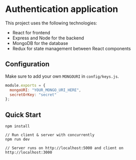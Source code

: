 # Authentication application

This project uses the following technologies:

- React for frontend
- Express and Node for the backend
- MongoDB for the database
- Redux for state management between React components



## Configuration

Make sure to add your own `MONGOURI` in `config/keys.js`.

```javascript
module.exports = {
  mongoURI: "YOUR_MONGO_URI_HERE",
  secretOrKey: "secret"
};
```

## Quick Start

```
npm install

// Run client & server with concurrently
npm run dev

// Server runs on http://localhost:5000 and client on http://localhost:3000
```
